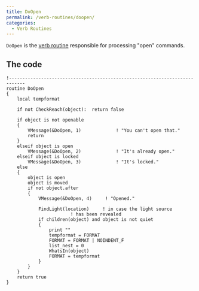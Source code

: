 ```yaml
---
title: DoOpen
permalink: /verb-routines/doopen/
categories: 
  - Verb Routines
---
```


`DoOpen` is the [verb routine](verb-routines/)
responsible for processing "open" commands.

## The code

    !----------------------------------------------------------------------------
    routine DoOpen
    {
        local tempformat

        if not CheckReach(object):  return false

        if object is not openable
        {
            VMessage(&DoOpen, 1)             ! "You can't open that."
            return
        }
        elseif object is open
            VMessage(&DoOpen, 2)             ! "It's already open."
        elseif object is locked
            VMessage(&DoOpen, 3)             ! "It's locked."
        else
        {
            object is open
            object is moved
            if not object.after
            {
                VMessage(&DoOpen, 4)     ! "Opened."

                FindLight(location)     ! in case the light source
                            ! has been revealed
                if children(object) and object is not quiet
                {
                    print ""
                    tempformat = FORMAT
                    FORMAT = FORMAT | NOINDENT_F
                    list_nest = 0
                    WhatsIn(object)
                    FORMAT = tempformat
                }
            }
        }
        return true
    }
